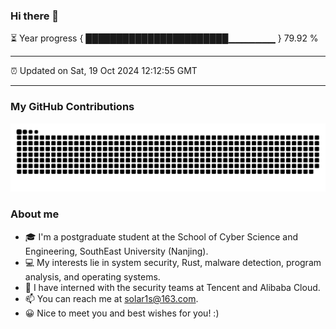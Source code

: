 ### Hi there 👋

⏳ Year progress { ███████████████████████▁▁▁▁▁▁▁ } 79.92 %

---

⏰ Updated on Sat, 19 Oct 2024 12:12:55 GMT

---
### My GitHub Contributions    

![](https://raw.githubusercontent.com/chenzongyao200127/chenzongyao200127/main/assets/github-contribution-grid-snake.svg)          

### About me   

- 🎓 I'm a postgraduate student at the School of Cyber Science and Engineering, SouthEast University (Nanjing).  
- 💻 My interests lie in system security, Rust, malware detection, program analysis, and operating systems.  
- 💼 I have interned with the security teams at Tencent and Alibaba Cloud.  
- 📫 You can reach me at solar1s@163.com.  
- 😀 Nice to meet you and best wishes for you! :)


